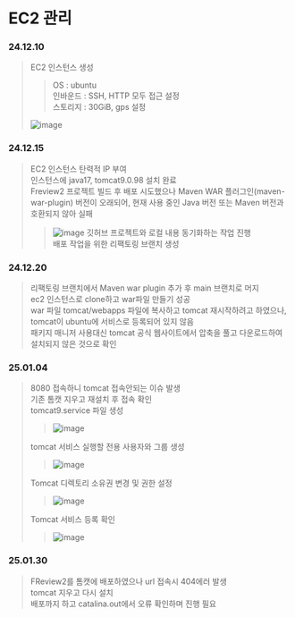 # EC2 관리
### 24.12.10
> EC2 인스턴스 생성
>> OS : ubuntu <br>
>> 인바운드 : SSH, HTTP 모두 접근 설정 <br>
>> 스토리지 : 30GiB, gps 설정 <br>
>
> ![image](https://github.com/user-attachments/assets/25f45111-8861-4459-a619-749d1d62e283)

### 24.12.15
> EC2 인스턴스 탄력적 IP 부여 <br>
> 인스턴스에 java17, tomcat9.0.98 설치 완료 <br>
> Freview2 프로젝트 빌드 후 배포 시도했으나 Maven WAR 플러그인(maven-war-plugin) 버전이 오래되어, 현재 사용 중인 Java 버전 또는 Maven 버전과 호환되지 않아 실패
>> ![image](https://github.com/user-attachments/assets/53a181e1-ea77-4ee7-a102-ff4299328995)
>> 깃허브 프로젝트와 로컬 내용 동기화하는 작업 진행 <br>
>> 배포 작업을 위한 리팩토링 브랜치 생성
>

### 24.12.20
> 리팩토링 브랜치에서 Maven war plugin 추가 후 main 브랜치로 머지 <br>
> ec2 인스턴스로 clone하고 war파일 만들기 성공 <br>
> war 파일 tomcat/webapps 파일에 복사하고 tomcat 재시작하려고 하였으나, tomcat이 ubuntu에 서비스로 등록되어 있지 않음 <br>
> 패키지 매니저 사용대신 tomcat 공식 웹사이트에서 압축을 풀고 다운로드하여 설치되지 않은 것으로 확인 <br>

### 25.01.04
> 8080 접속하니 tomcat 접속안되는 이슈 발생 <br>
> 기존 톰캣 지우고 재설치 후 접속 확인 <br>
> tomcat9.service 파일 생성 <br>
> > ![image](https://github.com/user-attachments/assets/0cd74578-d12f-45c4-90df-4ba3c8a8e366)
>
> tomcat 서비스 실행할 전용 사용자와 그룹 생성
> > ![image](https://github.com/user-attachments/assets/48addeb6-e234-4e11-b56e-019ec61a64e9)
>
> Tomcat 디렉토리 소유권 변경 및 권한 설정
> >![image](https://github.com/user-attachments/assets/721bc4b1-6a28-4ffd-acb1-9d393ba0ea3a)
>
> Tomcat 서비스 등록 확인
> >![image](https://github.com/user-attachments/assets/28e64ac8-bbb6-427a-9862-b0f8ad2d7a75)

### 25.01.30
> FReview2를 톰캣에 배포하였으나 url 접속시 404에러 발생 <br>
> tomcat 지우고 다시 설치 <br>
> 배포까지 하고 catalina.out에서 오류 확인하며 진행 필요 <br>


